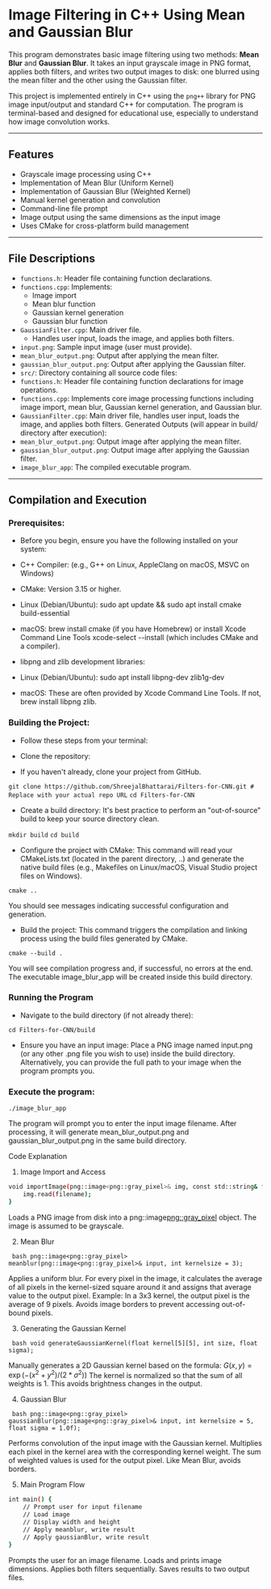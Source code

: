 # Image Filtering in C++ Using Mean and Gaussian Blur

This program demonstrates basic image filtering using two methods: **Mean Blur** and **Gaussian Blur**. It takes an input grayscale image in PNG format, applies both filters, and writes two output images to disk: one blurred using the mean filter and the other using the Gaussian filter.

This project is implemented entirely in C++ using the `png++` library for PNG image input/output and standard C++ for computation. The program is terminal-based and designed for educational use, especially to understand how image convolution works.

---

## Features

- Grayscale image processing using C++
- Implementation of Mean Blur (Uniform Kernel)
- Implementation of Gaussian Blur (Weighted Kernel)
- Manual kernel generation and convolution
- Command-line file prompt
- Image output using the same dimensions as the input image
- Uses CMake for cross-platform build management

---

## File Descriptions

- `functions.h`: Header file containing function declarations.
- `functions.cpp`: Implements:
    - Image import
    - Mean blur function
    - Gaussian kernel generation
    - Gaussian blur function
- `GaussianFilter.cpp`: Main driver file.
    - Handles user input, loads the image, and applies both filters.
- `input.png`: Sample input image (user must provide).
- `mean_blur_output.png`: Output after applying the mean filter.
- `gaussian_blur_output.png`: Output after applying the Gaussian filter.
- `src/`: Directory containing all source code files:
- `functions.h`: Header file containing function declarations for image operations.
- `functions.cpp`: Implements core image processing functions including image import, mean blur, Gaussian kernel generation, and Gaussian blur.
- `GaussianFilter.cpp`: Main driver file, handles user input, loads the image, and applies both filters.
Generated Outputs (will appear in build/ directory after execution):
- `mean_blur_output.png`: Output image after applying the mean filter.
- `gaussian_blur_output.png`: Output image after applying the Gaussian filter.
- `image_blur_app`: The compiled executable program.

---

## Compilation and Execution

### Prerequisites:

- Before you begin, ensure you have the following installed on your system:

- C++ Compiler: (e.g., G++ on Linux, AppleClang on macOS, MSVC on Windows)

- CMake: Version 3.15 or higher.

- Linux (Debian/Ubuntu): sudo apt update && sudo apt install cmake build-essential

- macOS: brew install cmake (if you have Homebrew) or install Xcode Command Line Tools xcode-select --install (which includes CMake and a compiler).

- libpng and zlib development libraries:

- Linux (Debian/Ubuntu): sudo apt install libpng-dev zlib1g-dev

- macOS: These are often provided by Xcode Command Line Tools. If not, brew install libpng zlib.


### Building the Project:

- Follow these steps from your terminal:

- Clone the repository:
- If you haven't already, clone your project from GitHub.

`git clone https://github.com/ShreejalBhattarai/Filters-for-CNN.git # Replace with your actual repo URL`
`cd Filters-for-CNN`

- Create a build directory:
It's best practice to perform an "out-of-source" build to keep your source directory clean.

`mkdir build`
`cd build`

- Configure the project with CMake:
This command will read your CMakeLists.txt (located in the parent directory, ..) and generate the native build files (e.g., Makefiles on Linux/macOS, Visual Studio project files on Windows).

`cmake ..`

You should see messages indicating successful configuration and generation.

- Build the project:
This command triggers the compilation and linking process using the build files generated by CMake.

`cmake --build .`

You will see compilation progress and, if successful, no errors at the end. The executable image_blur_app will be created inside this build directory.

### Running the Program

- Navigate to the build directory (if not already there):

`cd Filters-for-CNN/build`

- Ensure you have an input image:
Place a PNG image named input.png (or any other .png file you wish to use) inside the build directory. Alternatively, you can provide the full path to your image when the program prompts you.

### Execute the program:

`./image_blur_app`

The program will prompt you to enter the input image filename. After processing, it will generate mean_blur_output.png and gaussian_blur_output.png in the same build directory.




Code Explanation
1. Image Import and Access

``` bash
void importImage(png::image<png::gray_pixel>& img, const std::string& filename) {
    img.read(filename);
}
```

  Loads a PNG image from disk into a png::image<png::gray_pixel> object.
  The image is assumed to be grayscale.

2. Mean Blur

``` bash png::image<png::gray_pixel> meanblur(png::image<png::gray_pixel>& input, int kernelsize = 3);```

  Applies a uniform blur.
  For every pixel in the image, it calculates the average of all pixels in the kernel-sized square around it and assigns that average value to the output pixel.
  Example: In a 3x3 kernel, the output pixel is the average of 9 pixels.
  Avoids image borders to prevent accessing out-of-bound pixels.

3. Generating the Gaussian Kernel

``` bash void generateGaussianKernel(float kernel[5][5], int size, float sigma);```

  Manually generates a 2D Gaussian kernel based on the formula: $G(x, y) = \exp(-(x^2 + y^2) / (2*\sigma^2))$
  The kernel is normalized so that the sum of all weights is 1.
  This avoids brightness changes in the output.

4. Gaussian Blur

``` bash png::image<png::gray_pixel> gaussianBlur(png::image<png::gray_pixel>& input, int kernelsize = 5, float sigma = 1.0f);```

  Performs convolution of the input image with the Gaussian kernel.
  Multiplies each pixel in the kernel area with the corresponding kernel weight.
  The sum of weighted values is used for the output pixel.
  Like Mean Blur, avoids borders.

5. Main Program Flow

``` bash 
int main() {
    // Prompt user for input filename
    // Load image
    // Display width and height
    // Apply meanblur, write result
    // Apply gaussianBlur, write result
}
```

  Prompts the user for an image filename.
  Loads and prints image dimensions.
  Applies both filters sequentially.
  Saves results to two output files.


